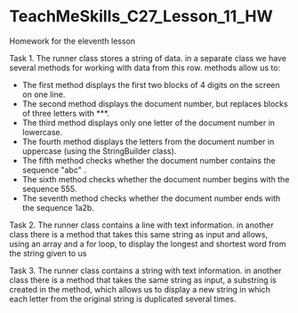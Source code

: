 # TeachMeSkills_C27_Lesson_11_HW
Homework for the eleventh lesson

Task 1. 
The runner class stores a string of data. in a separate class we have several methods for working with data from this row. methods allow us to:
 * The first method displays the first two blocks of 4 digits on the screen on one line.
 * The second method displays the document number, but replaces blocks of three letters with ***.
 * The third method displays only one letter of the document number in lowercase.
 * The fourth method displays the letters from the document number in uppercase (using the StringBuilder class).
 * The fifth method checks whether the document number contains the sequence "abc" .
 * The sixth method checks whether the document number begins with the sequence 555.
 * The seventh method checks whether the document number ends with the sequence 1a2b.

Task 2.
The runner class contains a line with text information. in another class there is a method that takes this same string as input and allows, using an array and a for loop, to display the longest and shortest word from the string given to us

Task 3.
The runner class contains a string with text information. in another class there is a method that takes the same string as input, a substring is created in the method, which allows us to display a new string in which each letter from the original string is duplicated several times.
